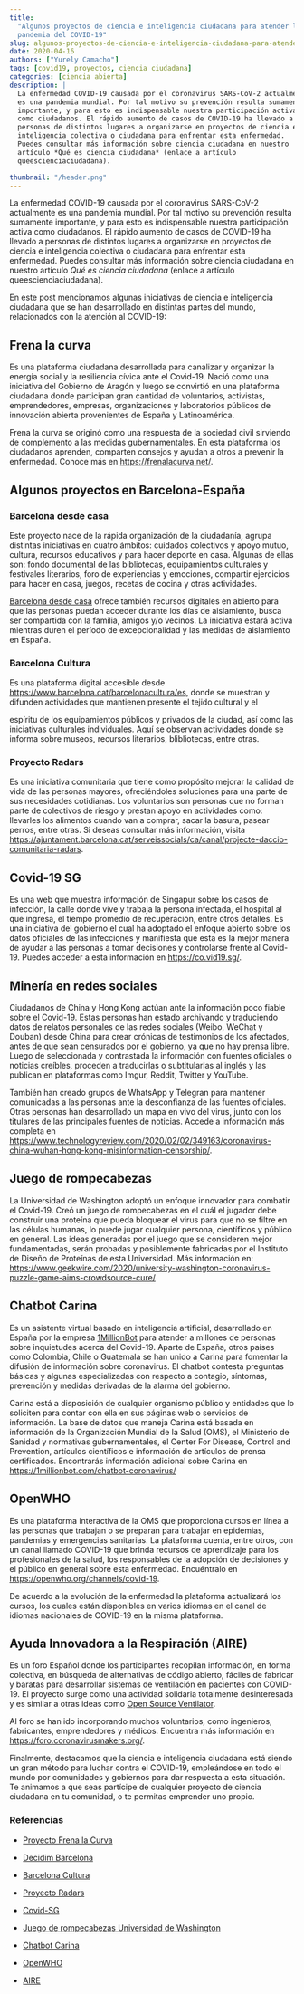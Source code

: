 ```yaml
---
title:
  "Algunos proyectos de ciencia e inteligencia ciudadana para atender la
  pandemia del COVID-19"
slug: algunos-proyectos-de-ciencia-e-inteligencia-ciudadana-para-atender-la-pandemia-del-covid-19
date: 2020-04-16
authors: ["Yurely Camacho"]
tags: [covid19, proyectos, ciencia ciudadana]
categories: [ciencia abierta]
description: |
  La enfermedad COVID-19 causada por el coronavirus SARS-CoV-2 actualmente
  es una pandemia mundial. Por tal motivo su prevención resulta sumamente
  importante, y para esto es indispensable nuestra participación activa
  como ciudadanos. El rápido aumento de casos de COVID-19 ha llevado a
  personas de distintos lugares a organizarse en proyectos de ciencia e
  inteligencia colectiva o ciudadana para enfrentar esta enfermedad.
  Puedes consultar más información sobre ciencia ciudadana en nuestro
  artículo *Qué es ciencia ciudadana* (enlace a artículo
  queescienciaciudadana).

thumbnail: "/header.png"
---
```


<!-- # Algunos proyectos de ciencia e inteligencia ciudadana para atender la pandemia del COVID-19 -->
<!-- **Por Yurely Camacho** -->

La enfermedad COVID-19 causada por el coronavirus SARS-CoV-2 actualmente es una
pandemia mundial. Por tal motivo su prevención resulta sumamente importante, y
para esto es indispensable nuestra participación activa como ciudadanos. El
rápido aumento de casos de COVID-19 ha llevado a personas de distintos lugares a
organizarse en proyectos de ciencia e inteligencia colectiva o ciudadana para
enfrentar esta enfermedad. Puedes consultar más información sobre ciencia
ciudadana en nuestro artículo _Qué es ciencia ciudadana_ (enlace a artículo
queescienciaciudadana).

<!-- TEASER_END -->

En este post mencionamos algunas iniciativas de ciencia e inteligencia ciudadana
que se han desarrollado en distintas partes del mundo, relacionados con la
atención al COVID-19:

## Frena la curva

Es una plataforma ciudadana desarrollada para canalizar y organizar la energía
social y la resiliencia cívica ante el Covid-19. Nació como una iniciativa del
Gobierno de Aragón y luego se convirtió en una plataforma ciudadana donde
participan gran cantidad de voluntarios, activistas, emprendedores, empresas,
organizaciones y laboratorios públicos de innovación abierta provenientes de
España y Latinoamérica.

Frena la curva se originó como una respuesta de la sociedad civil sirviendo de
complemento a las medidas gubernamentales. En esta plataforma los ciudadanos
aprenden, comparten consejos y ayudan a otros a prevenir la enfermedad. Conoce
más en https://frenalacurva.net/.

## Algunos proyectos en Barcelona-España

### Barcelona desde casa

Este proyecto nace de la rápida organización de la ciudadanía, agrupa distintas
iniciativas en cuatro ámbitos: cuidados colectivos y apoyo mutuo, cultura,
recursos educativos y para hacer deporte en casa. Algunas de ellas son: fondo
documental de las bibliotecas, equipamientos culturales y festivales literarios,
foro de experiencias y emociones, compartir ejercicios para hacer en casa,
juegos, recetas de cocina y otras actividades.

[Barcelona desde casa](https://www.decidim.barcelona) ofrece también recursos
digitales en abierto para que las personas puedan acceder durante los días de
aislamiento, busca ser compartida con la familia, amigos y/o vecinos. La
iniciativa estará activa mientras duren el período de excepcionalidad y las
medidas de aislamiento en España.

### Barcelona Cultura

Es una plataforma digital accesible desde
https://www.barcelona.cat/barcelonacultura/es, donde se muestran y difunden
actividades que mantienen presente el tejido cultural y el

espíritu de los equipamientos públicos y privados de la ciudad, así como las
iniciativas culturales individuales. Aquí se observan actividades donde se
informa sobre museos, recursos literarios, blibliotecas, entre otras.

### Proyecto Radars

Es una iniciativa comunitaria que tiene como propósito mejorar la calidad de
vida de las personas mayores, ofreciéndoles soluciones para una parte de sus
necesidades cotidianas. Los voluntarios son personas que no forman parte de
colectivos de riesgo y prestan apoyo en actividades como: llevarles los
alimentos cuando van a comprar, sacar la basura, pasear perros, entre otras. Si
deseas consultar más información, visita
https://ajuntament.barcelona.cat/serveissocials/ca/canal/projecte-daccio-comunitaria-radars.

## Covid-19 SG

Es una web que muestra información de Singapur sobre los casos de infección, la
calle donde vive y trabaja la persona infectada, el hospital al que ingresa, el
tiempo promedio de recuperación, entre otros detalles. Es una iniciativa del
gobierno el cual ha adoptado el enfoque abierto sobre los datos oficiales de las
infecciones y manifiesta que esta es la mejor manera de ayudar a las personas a
tomar decisiones y controlarse frente al Covid-19. Puedes acceder a esta
información en https://co.vid19.sg/.

## Minería en redes sociales

Ciudadanos de China y Hong Kong actúan ante la información poco fiable sobre el
Covid-19. Estas personas han estado archivando y traduciendo datos de relatos
personales de las redes sociales (Weibo, WeChat y Douban) desde China para crear
crónicas de testimonios de los afectados, antes de que sean censurados por el
gobierno, ya que no hay prensa libre. Luego de seleccionada y contrastada la
información con fuentes oficiales o noticias creíbles, proceden a traducirlas o
subtitularlas al inglés y las publican en plataformas como Imgur, Reddit,
Twitter y YouTube.

También han creado grupos de WhatsApp y Telegran para mantener comunicadas a las
personas ante la desconfianza de las fuentes oficiales. Otras personas han
desarrollado un mapa en vivo del virus, junto con los titulares de las
principales fuentes de noticias. Accede a información más completa en
https://www.technologyreview.com/2020/02/02/349163/coronavirus-china-wuhan-hong-kong-misinformation-censorship/.

## Juego de rompecabezas

La Universidad de Washington adoptó un enfoque innovador para combatir el
Covid-19. Creó un juego de rompecabezas en el cuál el jugador debe construir una
proteína que pueda bloquear el virus para que no se filtre en las células
humanas, lo puede jugar cualquier persona, científicos y público en general. Las
ideas generadas por el juego que se consideren mejor fundamentadas, serán
probadas y posiblemente fabricadas por el Instituto de Diseño de Proteínas de
esta Universidad. Más información en:
https://www.geekwire.com/2020/university-washington-coronavirus-puzzle-game-aims-crowdsource-cure/

## Chatbot Carina

Es un asistente virtual basado en inteligencia artificial, desarrollado en
España por la empresa [1MillionBot](https://1millionbot.com) para atender a
millones de personas sobre inquietudes acerca del Covid-19. Aparte de España,
otros países como Colombia, Chile o Guatemala se han unido a Carina para
fomentar la difusión de información sobre coronavirus. El chatbot contesta
preguntas básicas y algunas especializadas con respecto a contagio, síntomas,
prevención y medidas derivadas de la alarma del gobierno.

Carina está a disposición de cualquier organismo público y entidades que lo
soliciten para contar con ella en sus páginas web o servicios de información. La
base de datos que maneja Carina está basada en información de la Organización
Mundial de la Salud (OMS), el Ministerio de Sanidad y normativas
gubernamentales, el Center For Disease, Control and Prevention, artículos
científicos e información de artículos de prensa certificados. Encontrarás
información adicional sobre Carina en
https://1millionbot.com/chatbot-coronavirus/

## OpenWHO

Es una plataforma interactiva de la OMS que proporciona cursos en línea a las
personas que trabajan o se preparan para trabajar en epidemias, pandemias y
emergencias sanitarias. La plataforma cuenta, entre otros, con un canal llamado
COVID-19 que brinda recursos de aprendizaje para los profesionales de la salud,
los responsables de la adopción de decisiones y el público en general sobre esta
enfermedad. Encuéntralo en https://openwho.org/channels/covid-19.

De acuerdo a la evolución de la enfermedad la plataforma actualizará los cursos,
los cuales están disponibles en varios idiomas en el canal de idiomas nacionales
de COVID-19 en la misma plataforma.

## Ayuda Innovadora a la Respiración (AIRE)

Es un foro Español donde los participantes recopilan información, en forma
colectiva, en búsqueda de alternativas de código abierto, fáciles de fabricar y
baratas para desarrollar sistemas de ventilación en pacientes con COVID-19. El
proyecto surge como una actividad solidaria totalmente desinteresada y es
similar a otras ideas como
[Open Source Ventilator](https://hackaday.com/2020/03/12/ultimate-medical-hackathon-how-fast-can-we-design-and-deploy-an-open-source-ventilator).

Al foro se han ido incorporando muchos voluntarios, como ingenieros,
fabricantes, emprendedores y médicos. Encuentra más información en
https://foro.coronavirusmakers.org/.

Finalmente, destacamos que la ciencia e inteligencia ciudadana está siendo un
gran método para luchar contra el COVID-19, empleándose en todo el mundo por
comunidades y gobiernos para dar respuesta a esta situación. Te animamos a que
seas partícipe de cualquier proyecto de ciencia ciudadana en tu comunidad, o te
permitas emprender uno propio.

### Referencias

- [Proyecto Frena la Curva](https://frenalacurva.net/)

- [Decidim Barcelona](https://www.decidim.barcelona)

- [Barcelona Cultura](https://www.barcelona.cat/barcelonacultura/es)

- [Proyecto Radars](https://ajuntament.barcelona.cat/serveissocials/ca/canal/projecte-daccio-comunitaria-radars)

- [Covid-SG](https://co.vid19.sg/)

- [Juego de rompecabezas Universidad de Washington](https://www.geekwire.com/2020/university-washington-coronavirus-puzzle-game-aims-crowdsource-cure/)

- [Chatbot Carina](https://1millionbot.com/chatbot-coronavirus/)

- [OpenWHO](https://openwho.org/channels/covid-19)

- [AIRE](https://foro.coronavirusmakers.org/)
